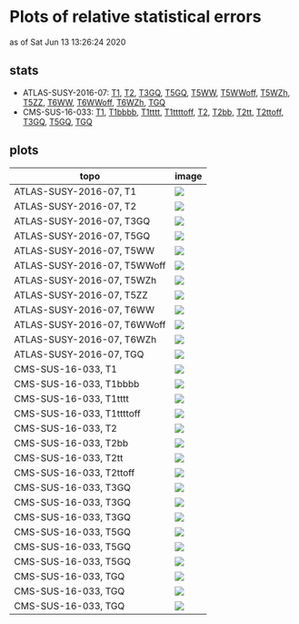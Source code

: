 # Plots of relative statistical errors
as of Sat Jun 13 13:26:24 2020

## stats
 * ATLAS-SUSY-2016-07: [T1](#ATLAS-SUSY-2016-07_T1), [T2](#ATLAS-SUSY-2016-07_T2), [T3GQ](#ATLAS-SUSY-2016-07_T3GQ), [T5GQ](#ATLAS-SUSY-2016-07_T5GQ), [T5WW](#ATLAS-SUSY-2016-07_T5WW), [T5WWoff](#ATLAS-SUSY-2016-07_T5WWoff), [T5WZh](#ATLAS-SUSY-2016-07_T5WZh), [T5ZZ](#ATLAS-SUSY-2016-07_T5ZZ), [T6WW](#ATLAS-SUSY-2016-07_T6WW), [T6WWoff](#ATLAS-SUSY-2016-07_T6WWoff), [T6WZh](#ATLAS-SUSY-2016-07_T6WZh), [TGQ](#ATLAS-SUSY-2016-07_TGQ)
 * CMS-SUS-16-033: [T1](#CMS-SUS-16-033_T1), [T1bbbb](#CMS-SUS-16-033_T1bbbb), [T1tttt](#CMS-SUS-16-033_T1tttt), [T1ttttoff](#CMS-SUS-16-033_T1ttttoff), [T2](#CMS-SUS-16-033_T2), [T2bb](#CMS-SUS-16-033_T2bb), [T2tt](#CMS-SUS-16-033_T2tt), [T2ttoff](#CMS-SUS-16-033_T2ttoff), [T3GQ](#CMS-SUS-16-033_T3GQ), [T5GQ](#CMS-SUS-16-033_T5GQ), [TGQ](#CMS-SUS-16-033_TGQ)

## plots

| **topo** | **image** |
|----------|-----------|
| ATLAS-SUSY-2016-07, T1<a name="ATLAS-SUSY-2016-07_T1"></a> | <img src="relstaterr_ATLAS-SUSY-2016-07_T1.png?2047584" /> |
| ATLAS-SUSY-2016-07, T2<a name="ATLAS-SUSY-2016-07_T2"></a> | <img src="relstaterr_ATLAS-SUSY-2016-07_T2.png?2047584" /> |
| ATLAS-SUSY-2016-07, T3GQ<a name="ATLAS-SUSY-2016-07_T3GQ"></a> | <img src="relstaterr_ATLAS-SUSY-2016-07_T3GQ.png?2047584" /> |
| ATLAS-SUSY-2016-07, T5GQ<a name="ATLAS-SUSY-2016-07_T5GQ"></a> | <img src="relstaterr_ATLAS-SUSY-2016-07_T5GQ.png?2047584" /> |
| ATLAS-SUSY-2016-07, T5WW<a name="ATLAS-SUSY-2016-07_T5WW"></a> | <img src="relstaterr_ATLAS-SUSY-2016-07_T5WW.png?2047584" /> |
| ATLAS-SUSY-2016-07, T5WWoff<a name="ATLAS-SUSY-2016-07_T5WWoff"></a> | <img src="relstaterr_ATLAS-SUSY-2016-07_T5WWoff.png?2047584" /> |
| ATLAS-SUSY-2016-07, T5WZh<a name="ATLAS-SUSY-2016-07_T5WZh"></a> | <img src="relstaterr_ATLAS-SUSY-2016-07_T5WZh.png?2047584" /> |
| ATLAS-SUSY-2016-07, T5ZZ<a name="ATLAS-SUSY-2016-07_T5ZZ"></a> | <img src="relstaterr_ATLAS-SUSY-2016-07_T5ZZ.png?2047584" /> |
| ATLAS-SUSY-2016-07, T6WW<a name="ATLAS-SUSY-2016-07_T6WW"></a> | <img src="relstaterr_ATLAS-SUSY-2016-07_T6WW.png?2047584" /> |
| ATLAS-SUSY-2016-07, T6WWoff<a name="ATLAS-SUSY-2016-07_T6WWoff"></a> | <img src="relstaterr_ATLAS-SUSY-2016-07_T6WWoff.png?2047584" /> |
| ATLAS-SUSY-2016-07, T6WZh<a name="ATLAS-SUSY-2016-07_T6WZh"></a> | <img src="relstaterr_ATLAS-SUSY-2016-07_T6WZh.png?2047584" /> |
| ATLAS-SUSY-2016-07, TGQ<a name="ATLAS-SUSY-2016-07_TGQ"></a> | <img src="relstaterr_ATLAS-SUSY-2016-07_TGQ.png?2047584" /> |
| CMS-SUS-16-033, T1<a name="CMS-SUS-16-033_T1"></a> | <img src="relstaterr_CMS-SUS-16-033_T1.png?2047584" /> |
| CMS-SUS-16-033, T1bbbb<a name="CMS-SUS-16-033_T1bbbb"></a> | <img src="relstaterr_CMS-SUS-16-033_T1bbbb.png?2047584" /> |
| CMS-SUS-16-033, T1tttt<a name="CMS-SUS-16-033_T1tttt"></a> | <img src="relstaterr_CMS-SUS-16-033_T1tttt.png?2047584" /> |
| CMS-SUS-16-033, T1ttttoff<a name="CMS-SUS-16-033_T1ttttoff"></a> | <img src="relstaterr_CMS-SUS-16-033_T1ttttoff.png?2047584" /> |
| CMS-SUS-16-033, T2<a name="CMS-SUS-16-033_T2"></a> | <img src="relstaterr_CMS-SUS-16-033_T2.png?2047584" /> |
| CMS-SUS-16-033, T2bb<a name="CMS-SUS-16-033_T2bb"></a> | <img src="relstaterr_CMS-SUS-16-033_T2bb.png?2047584" /> |
| CMS-SUS-16-033, T2tt<a name="CMS-SUS-16-033_T2tt"></a> | <img src="relstaterr_CMS-SUS-16-033_T2tt.png?2047584" /> |
| CMS-SUS-16-033, T2ttoff<a name="CMS-SUS-16-033_T2ttoff"></a> | <img src="relstaterr_CMS-SUS-16-033_T2ttoff.png?2047584" /> |
| CMS-SUS-16-033, T3GQ<a name="CMS-SUS-16-033_T3GQ"></a> | <img src="relstaterr_CMS-SUS-16-033_T3GQ.png?2047584" /> |
| CMS-SUS-16-033, T3GQ<a name="CMS-SUS-16-033_T3GQ_1"></a> | <img src="relstaterr_CMS-SUS-16-033_T3GQ_1.png?2047584" /> |
| CMS-SUS-16-033, T3GQ<a name="CMS-SUS-16-033_T3GQ_2"></a> | <img src="relstaterr_CMS-SUS-16-033_T3GQ_2.png?2047584" /> |
| CMS-SUS-16-033, T5GQ<a name="CMS-SUS-16-033_T5GQ"></a> | <img src="relstaterr_CMS-SUS-16-033_T5GQ.png?2047584" /> |
| CMS-SUS-16-033, T5GQ<a name="CMS-SUS-16-033_T5GQ_1"></a> | <img src="relstaterr_CMS-SUS-16-033_T5GQ_1.png?2047584" /> |
| CMS-SUS-16-033, T5GQ<a name="CMS-SUS-16-033_T5GQ_2"></a> | <img src="relstaterr_CMS-SUS-16-033_T5GQ_2.png?2047584" /> |
| CMS-SUS-16-033, TGQ<a name="CMS-SUS-16-033_TGQ"></a> | <img src="relstaterr_CMS-SUS-16-033_TGQ.png?2047584" /> |
| CMS-SUS-16-033, TGQ<a name="CMS-SUS-16-033_TGQ_1"></a> | <img src="relstaterr_CMS-SUS-16-033_TGQ_1.png?2047584" /> |
| CMS-SUS-16-033, TGQ<a name="CMS-SUS-16-033_TGQ_2"></a> | <img src="relstaterr_CMS-SUS-16-033_TGQ_2.png?2047584" /> |

